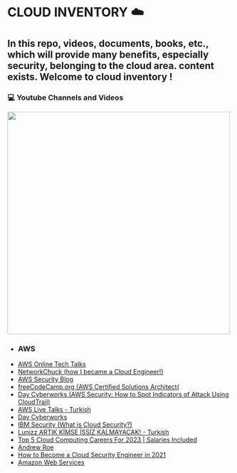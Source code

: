 <h1> CLOUD INVENTORY ☁️ </h1>
<h2> In this repo, videos, documents, books, etc., which will provide many benefits, especially security, belonging to the cloud area. content exists. Welcome to cloud inventory ! </h2>


<h3> 💻 Youtube Channels and Videos </h3>
<img width="500" src="https://i.ibb.co/M14Ydcv/yt-1200.png alt="youtube" border="0"> 
                                                                                   
* ### AWS
- [AWS Online Tech Talks](https://www.youtube.com/@AWSOnlineTechTalks/playlists)
- [NetworkChuck (how I became a Cloud Engineer!)](https://www.youtube.com/watch?v=_SjSSQsIMeM)
- [AWS Security Blog](https://rhinosecuritylabs.com/blog/?category=aws)
- [freeCodeCamp.org (AWS Certified Solutions Architect(](https://www.youtube.com/watch?v=Ia-UEYYR44s&list=PLOpFKM1EObSRVppt33AYMyHDwT-SzbvAs&index=1)
- [Day Cyberworks (AWS Security: How to Spot Indicators of Attack Using CloudTrail)](https://www.youtube.com/watch?v=dfD8JQToZGE&list=PLOpFKM1EObSRVppt33AYMyHDwT-SzbvAs&index=3)
- [AWS Live Talks - Turkish](https://www.youtube.com/playlist?list=PLdEVi-7f6Ie9WJH_ySLOVU8ODZS94Hm2C)                                                                                  
- [Day Cyberworks](https://www.youtube.com/@DayCyberwox)
- [IBM Security (What is Cloud Security?)](https://www.youtube.com/watch?v=jI8IKpjiCSM&list=PLOpFKM1EObSRVppt33AYMyHDwT-SzbvAs&index=4)
- [Lunizz ARTIK KİMSE İŞSİZ KALMAYACAK! - Turkish](https://www.youtube.com/watch?v=3GVxcM7UThg&list=PLOpFKM1EObSRVppt33AYMyHDwT-SzbvAs&index=5)
- [Top 5 Cloud Computing Careers For 2023 | Salaries Included](https://www.youtube.com/watch?v=4nOWK__Sj3A&list=PLOpFKM1EObSRVppt33AYMyHDwT-SzbvAs&index=10)
- [Andrew Roe](https://www.youtube.com/@AndrewRoe)
- [How to Become a Cloud Security Engineer in 2021](https://www.youtube.com/watch?v=4JzSDUW1ZXw&list=PLOpFKM1EObSRVppt33AYMyHDwT-SzbvAs&index=11)
- [Amazon Web Services](https://www.youtube.com/channel/UCd6MoB9NC6uYN2grvUNT-Zg)
